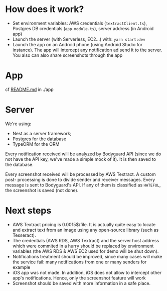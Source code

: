 # How does it work?
- Set environment variables: AWS credentials (`textractClient.ts`), Postgres DB credentials (`app.module.ts`), server address (in Android app)
- Launch the server (with Serverless, EC2...) with: `yarn start:dev`
- Launch the app on an Android phone (using Android Studio for instance). 
The app will intercept any notification ad send it to the server. You also can also share screenshots through the app


# App
cf [README.md](./app/README.md) in ./app

# Server
We're using:
- Nest as a server framework;
- Postgres for the database
- TypeORM for the ORM

Every notification received will be analyzed by Bodyguard API (since 
we do not have the API key, we've made a simple mock of it). It is then
saved to the database.

Every screenshot received will be processed by AWS Textract. A custom post-
processing is done to divide sender and receiver messages. Every message is
sent to Bodyguard's API. If any of them is classified as `HATEFUL`, the screenshot
is saved (not done).

# Next steps
- AWS Textract pricing is 0.0015$/file. It is actually quite easy to
locate and extract text from an image using any open-source library (such as Tesseract).
- The credentials (AWS RDS, AWS Textract) and the server host address which were commited in a hurry should be replaced
by environment variables (the AWS RDS & AWS EC2 used for demo will be shut down).
- Notifications treatment should be improved, since many cases will make
the service fail: many notifications from one or many senders for example
- iOS app was not made. In addition, iOS does not allow to intercept other app's notifications. Hence,
only the screenshot feature will work
- Screenshot should be saved with more information in a safe place.